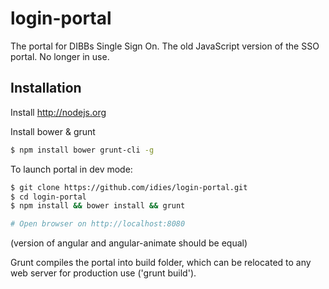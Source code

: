 login-portal
============

The portal for DIBBs Single Sign On. 
The old JavaScript version of the SSO portal. 
No longer in use.

Installation
------------

Install http://nodejs.org

Install bower & grunt
```bash
$ npm install bower grunt-cli -g
```

To launch portal in dev mode:

```bash
$ git clone https://github.com/idies/login-portal.git
$ cd login-portal
$ npm install && bower install && grunt

# Open browser on http://localhost:8080
```

(version of angular and angular-animate should be equal)

Grunt compiles the portal into build folder, which can be relocated to any web server for production use ('grunt build').
